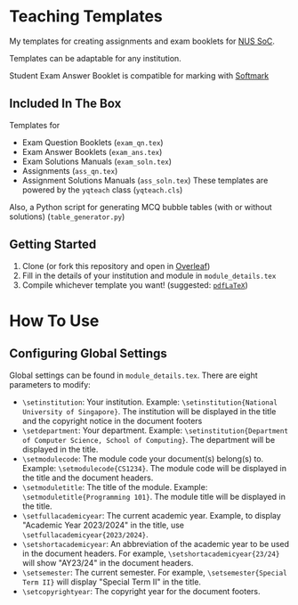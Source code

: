 # Teaching Templates
My templates for creating assignments and exam booklets for [NUS SoC](https://comp.nus.edu.sg).

Templates can be adaptable for any institution.

Student Exam Answer Booklet is compatible for marking with [Softmark](https://www.softmark.org/)

## Included In The Box
Templates for
- Exam Question Booklets (`exam_qn.tex`)
- Exam Answer Booklets (`exam_ans.tex`)
- Exam Solutions Manuals (`exam_soln.tex`)
- Assignments (`ass_qn.tex`)
- Assignment Solutions Manuals (`ass_soln.tex`)
These templates are powered by the `yqteach` class (`yqteach.cls`)

Also, a Python script for generating MCQ bubble tables (with or without solutions) (`table_generator.py`)

## Getting Started
1. Clone (or fork this repository and open in [Overleaf](https://www.overleaf.com))
2. Fill in the details of your institution and module in `module_details.tex`
3. Compile whichever template you want! (suggested: [`pdfLaTeX`](https://en.wikipedia.org/wiki/PdfTeX))

# How To Use
## Configuring Global Settings
Global settings can be found in `module_details.tex`. There are eight parameters to modify:
- `\setinstitution`: Your institution. Example: `\setinstitution{National University of Singapore}`. The institution will be displayed in the title and the copyright notice in the document footers
- `\setdepartment`: Your department. Example: `\setinstitution{Department of Computer Science, School of Computing}`. The department will be displayed in the title.
- `\setmodulecode`: The module code your document(s) belong(s) to. Example: `\setmodulecode{CS1234}`. The module code will be displayed in the title and the document headers.
- `\setmoduletitle`: The title of the module. Example: `\setmoduletitle{Programming 101}`. The module title will be displayed in the title.
- `\setfullacademicyear`: The current academic year. Example, to display "Academic Year 2023/2024" in the title, use `\setfullacademicyear{2023/2024}`.
- `\setshortacademicyear`: An abbreviation of the academic year to be used in the document headers. For example, `\setshortacademicyear{23/24}` will show "AY23/24" in the document headers.
- `\setsemester`: The current semester. For example, `\setsemester{Special Term II}` will display "Special Term II" in the title.
- `\setcopyrightyear`: The copyright year for the document footers.

